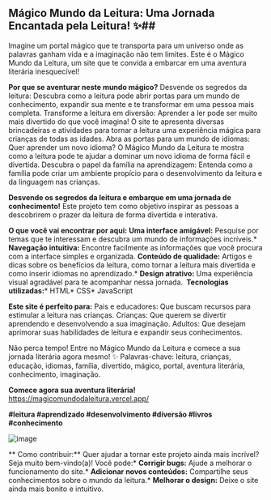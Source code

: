 ## Mágico Mundo da Leitura: Uma Jornada Encantada pela Leitura! ✨##

Imagine um portal mágico que te transporta para um universo onde as palavras ganham vida e a imaginação não tem limites. 
Este é o Mágico Mundo da Leitura, um site que te convida a embarcar em uma aventura literária inesquecível!

**Por que se aventurar neste mundo mágico?**
Desvende os segredos da leitura: Descubra como a leitura pode abrir portas para um mundo de conhecimento, expandir sua 
mente e te transformar em uma pessoa mais completa.
Transforme a leitura em diversão: Aprender a ler pode ser muito mais divertido do que você imagina! O site te apresenta 
diversas brincadeiras e atividades para tornar a leitura uma experiência mágica para crianças de todas as idades.
Abra as portas para um mundo de idiomas: Quer aprender um novo idioma? O Mágico Mundo da Leitura te mostra como a leitura 
pode te ajudar a dominar um novo idioma de forma fácil e divertida.
Descubra o papel da família na aprendizagem: Entenda como a família pode criar um ambiente propício para o desenvolvimento 
da leitura e da linguagem nas crianças.

**Desvende os segredos da leitura e embarque em uma jornada de conhecimento!**
Este projeto tem como objetivo inspirar as pessoas a descobrirem o prazer da leitura de forma divertida e interativa. 

**O que você vai encontrar por aqui:** 
**Uma interface amigável:** Pesquise por temas que te interessam e descubra um mundo de informações incríveis.* 
**Navegação intuitiva:** Encontre facilmente as informações que você procura com a interface simples e organizada.
**Conteúdo de qualidade:** Artigos e dicas sobre os benefícios da leitura, como tornar a leitura mais divertida e como inserir idiomas no aprendizado.* 
**Design atrativo:** Uma experiência visual agradável para te acompanhar nessa jornada.
**️ Tecnologias utilizadas:*** HTML* CSS* JavaScript

**Este site é perfeito para:**
Pais e educadores: Que buscam recursos para estimular a leitura nas crianças.
Crianças: Que querem se divertir aprendendo e desenvolvendo a sua imaginação.
Adultos: Que desejam aprimorar suas habilidades de leitura e expandir seus conhecimentos.

Não perca tempo! Entre no Mágico Mundo da Leitura e comece a sua jornada literária agora mesmo! ✨
Palavras-chave: leitura, crianças, educação, idiomas, família, divertido, mágico, portal, aventura literária, conhecimento, imaginação.

**Comece agora sua aventura literária!**
https://magicomundodaleitura.vercel.app/

**#leitura #aprendizado #desenvolvimento #diversão #livros #conhecimento**


![image](https://github.com/user-attachments/assets/296c8f47-b278-4ed5-a2fc-5d7e2e156200)


** Como contribuir:** Quer ajudar a tornar este projeto ainda mais incrível? Seja muito bem-vindo(a)! 
Você pode:* **Corrigir bugs:** Ajude a melhorar o funcionamento do site.* 
**Adicionar novos conteúdos:** Compartilhe seus conhecimentos sobre o mundo da leitura.* 
**Melhorar o design:** Deixe o site ainda mais bonito e intuitivo.
